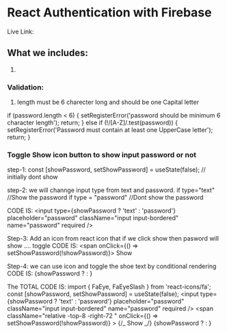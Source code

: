 # React Authentication with Firebase

Live Link:

## What we includes:

1.

### Validation:

1. length must be 6 charecter long and should be one Capital letter

if (password.length < 6) {
setRegisterError('password should be minimum 6 character length');
return;
} else if (!/[A-Z]/.test(password)) {
setRegisterError('Password must contain at least one UpperCase letter');
return;
}

### Toggle Show icon button to show input password or not

step-1: const [showPassword, setShowPassword] = useState(false); // initially dont show

step-2: we will channge input type from text and password.
if type="text" //Show the password
if type = "password" //Dont show the password

CODE IS: <input
type={showPassword ? 'text' : 'password'}
placeholder="password"
className="input input-bordered"
name="password"
required
/>

Step-3: Add an icon from react icon that if we click show then pasword will show .... toggle
CODE IS: <span onClick={() => setShowPassword(!showPassword)}>
Show
</span>

Step-4: we can use icon and toggle the shoe text by conditional rendering
CODE IS: {showPassword ? <FaEyeSlash /> : <FaEye />}

The TOTAL CODE IS:
import { FaEye, FaEyeSlash } from 'react-icons/fa';
const [showPassword, setShowPassword] = useState(false);
<input
type={showPassword ? 'text' : 'password'}
placeholder="password"
className="input input-bordered"
name="password"
required
/>
<span
className="relative -top-8 -right-72 "
onClick={() => setShowPassword(!showPassword)} >
{/_ Show _/}
{showPassword ? <FaEyeSlash /> : <FaEye />}
</span>

